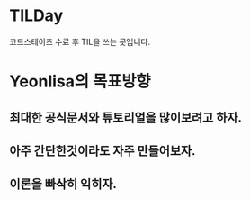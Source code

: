 # TILDay
코드스테이츠 수료 후 TIL을 쓰는 곳입니다.

# Yeonlisa의 목표방향
## 최대한 공식문서와 튜토리얼을 많이보려고 하자.
## 아주 간단한것이라도 자주 만들어보자.
## 이론을 빠삭히 익히자.
